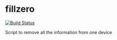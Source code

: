 # fillzero

[![Build Status](https://travis-ci.org/sinfallas/fillzero.svg)](https://travis-ci.org/sinfallas/fillzero)

Script to remove all the information from one device
